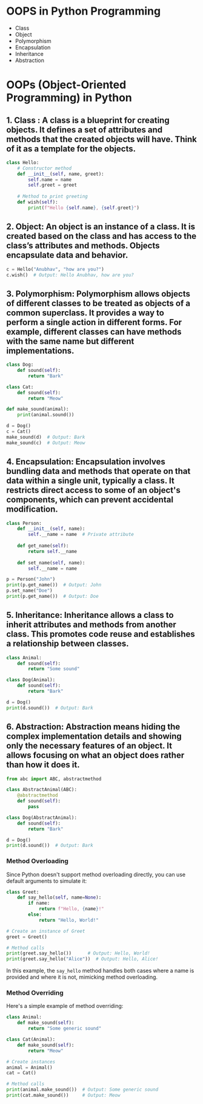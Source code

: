 # OOPS in Python Programming

- Class
- Object
- Polymorphism
- Encapsulation
- Inheritance
- Abstraction

# OOPs (Object-Oriented Programming) in Python

## 1. Class : A class is a blueprint for creating objects. It defines a set of attributes and methods that the created objects will have. Think of it as a template for the objects.

   ```python
   class Hello:
       # Constructor method
       def __init__(self, name, greet):
           self.name = name
           self.greet = greet
       
       # Method to print greeting
       def wish(self):
           print(f"Hello {self.name}, {self.greet}")
   ```

## 2. Object: An object is an instance of a class. It is created based on the class and has access to the class’s attributes and methods. Objects encapsulate data and behavior.

   ```python
   c = Hello("Anubhav", "how are you?")
   c.wish()  # Output: Hello Anubhav, how are you?
   ```

## 3. Polymorphism: Polymorphism allows objects of different classes to be treated as objects of a common superclass. It provides a way to perform a single action in different forms. For example, different classes can have methods with the same name but different implementations.

   ```python
   class Dog:
       def sound(self):
           return "Bark"
   
   class Cat:
       def sound(self):
           return "Meow"
   
   def make_sound(animal):
       print(animal.sound())
   
   d = Dog()
   c = Cat()
   make_sound(d)  # Output: Bark
   make_sound(c)  # Output: Meow
   ```

## 4. Encapsulation: Encapsulation involves bundling data and methods that operate on that data within a single unit, typically a class. It restricts direct access to some of an object's components, which can prevent accidental modification.

   ```python
   class Person:
       def __init__(self, name):
           self.__name = name  # Private attribute
       
       def get_name(self):
           return self.__name
       
       def set_name(self, name):
           self.__name = name
   
   p = Person("John")
   print(p.get_name())  # Output: John
   p.set_name("Doe")
   print(p.get_name())  # Output: Doe
   ```

## 5. Inheritance: Inheritance allows a class to inherit attributes and methods from another class. This promotes code reuse and establishes a relationship between classes.

   ```python
   class Animal:
       def sound(self):
           return "Some sound"
   
   class Dog(Animal):
       def sound(self):
           return "Bark"
   
   d = Dog()
   print(d.sound())  # Output: Bark
   ```

## 6. Abstraction: Abstraction means hiding the complex implementation details and showing only the necessary features of an object. It allows focusing on what an object does rather than how it does it.

   ```python
   from abc import ABC, abstractmethod
   
   class AbstractAnimal(ABC):
       @abstractmethod
       def sound(self):
           pass
   
   class Dog(AbstractAnimal):
       def sound(self):
           return "Bark"
   
   d = Dog()
   print(d.sound())  # Output: Bark
```

### Method Overloading

Since Python doesn't support method overloading directly, you can use default arguments to simulate it:

```python
class Greet:
    def say_hello(self, name=None):
        if name:
            return f"Hello, {name}!"
        else:
            return "Hello, World!"

# Create an instance of Greet
greet = Greet()

# Method calls
print(greet.say_hello())      # Output: Hello, World!
print(greet.say_hello("Alice"))  # Output: Hello, Alice!
```

In this example, the `say_hello` method handles both cases where a name is provided and where it is not, mimicking method overloading.

### Method Overriding

Here's a simple example of method overriding:

```python
class Animal:
    def make_sound(self):
        return "Some generic sound"

class Cat(Animal):
    def make_sound(self):
        return "Meow"

# Create instances
animal = Animal()
cat = Cat()

# Method calls
print(animal.make_sound())  # Output: Some generic sound
print(cat.make_sound())     # Output: Meow
